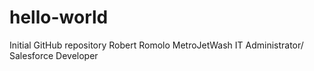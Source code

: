 # hello-world
Initial GitHub repository
Robert Romolo
MetroJetWash IT Administrator/ Salesforce Developer
